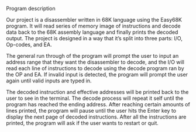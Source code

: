 Program description

Our project is a disassembler written in 68K language using the Easy68K program. It will read series of memory image of instructions and decode data back to the 68K assembly language and finally prints the decoded output. The project is designed in a way that it’s split into three parts: I/O, Op-codes, and EA.

The general run through of the program will prompt the user to input an address range that they want the disassembler to decode, and the I/O will read each line of instructions to decode using the decode program ran by the OP and EA. If invalid input is detected, the program will prompt the user again until valid inputs are typed in. 

The decoded instruction and effective addresses will be printed back to the user to see in the terminal.  The decode process will repeat it self until the program has reached the ending address. After reaching certain amounts of lines printed, the program will pause until the user hits the Enter key to display the next page of decoded instructions. After all the instructions are printed, the program will ask if the user wants to restart or quit.
